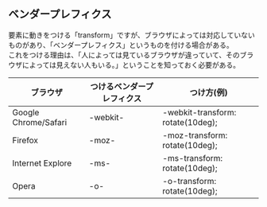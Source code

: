 ## ベンダープレフィクス
要素に動きをつける「transform」ですが、ブラウザによっては対応していないものがあり、「ベンダープレフィクス」というものを付ける場合がある。<br>
これをつける理由は、「人によっては見ているブラウザが違っていて、そのブラウザによっては見えない人もいる。」ということを知っておく必要がある。

| ブラウザ | つけるベンダープレフィクス | つけ方(例) |
|-|-|-|
| Google Chrome/Safari | -webkit- | -webkit-transform: rotate(10deg); |
| Firefox | -moz- | -moz-transform: rotate(10deg); |
| Internet Explore | -ms- | -ms-transform: rotate(10deg); |
| Opera | -o- | -o-transform: rotate(10deg); |

